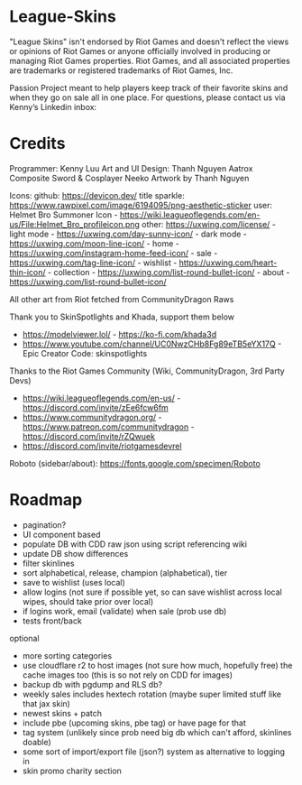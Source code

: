 # League-Skins

"League Skins" isn't endorsed by Riot Games and doesn't reflect the views or opinions of Riot Games or anyone officially involved in producing or managing Riot Games properties. Riot Games, and all associated properties are trademarks or registered trademarks of Riot Games, Inc.

Passion Project meant to help players keep track of their favorite skins and when they go on sale all in one place. For questions, please contact us via Kenny’s Linkedin inbox:

# Credits 

Programmer: Kenny Luu
Art and UI Design: Thanh Nguyen
Aatrox Composite Sword & Cosplayer Neeko Artwork by Thanh Nguyen

Icons:
github: https://devicon.dev/
title sparkle: https://www.rawpixel.com/image/6194095/png-aesthetic-sticker
user: Helmet Bro Summoner Icon - https://wiki.leagueoflegends.com/en-us/File:Helmet_Bro_profileicon.png
other: https://uxwing.com/license/
    - light mode - https://uxwing.com/day-sunny-icon/
    - dark mode - https://uxwing.com/moon-line-icon/
    - home - https://uxwing.com/instagram-home-feed-icon/
    - sale - https://uxwing.com/tag-line-icon/
    - wishlist - https://uxwing.com/heart-thin-icon/
    - collection - https://uxwing.com/list-round-bullet-icon/
    - about - https://uxwing.com/list-round-bullet-icon/

All other art from Riot fetched from CommunityDragon Raws

Thank you to SkinSpotlights and Khada, support them below
 - https://modelviewer.lol/ - https://ko-fi.com/khada3d
 - https://www.youtube.com/channel/UC0NwzCHb8Fg89eTB5eYX17Q - Epic Creator Code: skinspotlights

Thanks to the Riot Games Community (Wiki, CommunityDragon, 3rd Party Devs)
 - https://wiki.leagueoflegends.com/en-us/ - https://discord.com/invite/zEe6fcw6fm
 - https://www.communitydragon.org/ - https://www.patreon.com/communitydragon - https://discord.com/invite/rZQwuek
 - https://discord.com/invite/riotgamesdevrel

Roboto (sidebar/about): https://fonts.google.com/specimen/Roboto

# Roadmap

- pagination?
- UI component based
- populate DB with CDD raw json using script referencing wiki
- update DB show differences
- filter skinlines
- sort alphabetical, release, champion (alphabetical), tier
- save to wishlist (uses local)
- allow logins (not sure if possible yet, so can save wishlist across local wipes, should take prior over local)
- if logins work, email (validate) when sale (prob use db)
- tests front/back

optional
- more sorting categories
- use cloudflare r2 to host images (not sure how much, hopefully free) the cache images too (this is so not rely on CDD for images) 
- backup db with pgdump and RLS db?
- weekly sales includes hextech rotation (maybe super limited stuff like that jax skin)
- newest skins + patch
- include pbe (upcoming skins, pbe tag) or have page for that
- tag system (unlikely since prob need big db which can't afford, skinlines doable)
- some sort of import/export file (json?) system as alternative to logging in
- skin promo charity section
